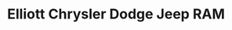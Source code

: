---
title: "Elliott Chrysler Dodge Jeep RAM"
url: /mount-pleasant/elliott-chrysler-dodge-jeep-ram/
shop: Autohaus
---